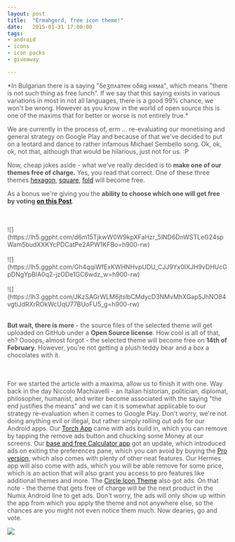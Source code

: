```yaml
---
layout: post
title:  "Ermahgerd, free icon theme!"
date:   2015-01-31 17:00:00
tags:
- android
- icons
- icon packs
- giveaway

---
```

<span style="color:#555555;">
*In Bulgarian there is a saying "δеʒпʌатен оδяg няма", which means "there is not such thing as free lunch". If we say that this saying exists in various variations in most in not all languages, there is a good 99% chance, we won't be wrong. However as you know in the world of open source this is one of the maxims that for better or worse is not entirely true.*

We are currently in the process of, erm ... re-evaluating our monetising and general strategy on Google Play and because of that we've decided to put on a leotard and dance to rather infamous Michael Sembello song. Ok, ok, ok, not that, although that would be hilarious, just not for us. :P</span>

Now, cheap jokes aside - what we've really decided is to **make one of our themes free of charge.** Yes, you read that correct. One of these three themes [hexagon](https://play.google.com/store/apps/details?id=com.numix.icons_hexagon), [square](https://play.google.com/store/apps/details?id=com.numix.icons_square), [fold](https://play.google.com/store/apps/details?id=com.numix.icons_fold) will become free. 

As a bonus we're giving you the **ability to choose which one will get free by voting [on this Post]()**.

<br>
<br>
![](https://lh5.ggpht.com/d6m15TjkwW0W9kpXFaHzr_5lND6DnWSTLeG24spWam5budXXKYcPDCatPe2APW1KFBo=h900-rw)
<br>
<br>
![](https://lh5.ggpht.com/Gh4qqiWfExKWHNHvpUDU_CJJ9Yx0IXJH9vDHUcGpDNgYpBlA0q2-jzODe1GC6wdz_w=h900-rw)
<br>
<br>
![](https://lh3.ggpht.com/JKzSAGrWLM6jtslbCMdycD3NMvMhXGap5JhNO84vgtiJdRXrROkWcUqU77BUoFU5_g=h900-rw)
<br>
<br>

**But wait, there is more** - the source files of the selected theme will get uploaded on GitHub under a **Open Source license**. How cool is all of that, eh? Oooops, almost forgot - the selected theme will become free on **14th of February**. However, you're not getting a plush teddy bear and a box a chocolates with it.

<br><br>
For we started the article with a maxima, allow us to finish it with one. Way back in the day Niccolo Machiavelli - an Italian historian, politician, diplomat, philosopher, humanist, and writer become associated with the saying "the end justifies the means" and we can it is somewhat applicable to our strategy re-evaluation when it comes to Google Play. Don't worry, we're not doing anything evil or illegal, but rather simply rolling out ads for our Android apps. Our [Torch App](https://play.google.com/store/apps/details?id=org.numixproject.torch) came with ads build in, which you can remove by tapping the remove ads button and chucking some Money at our screens. Our [base and free Calculator app](https://play.google.com/store/apps/details?id=com.numix.calculator) got an update, which introduced ads on exiting the preferences pane, which you can avoid by buying the [Pro version](https://play.google.com/store/apps/details?id=com.numix.calculator_pro), which also comes with plenty of other neat features. Our Hermes app will also come with ads, which you will be able remove for some price, which is an action that will also grant you access to pro features like additional themes and more.
The [Circle Icon Theme](https://play.google.com/store/apps/details?id=com.numix.icons_circle) also got ads. On that note - the theme that gets free of charge will be the next product in the Numix Android line to get ads. Don't worry, the ads will only show up within the app from which you apply the theme and not anywhere else, so the chances are you might not even notice them much.
Now dearies, go and vote.

![](http://www.gretchenrubin.com/wp-content/uploads/2014/06/freebutton-300x299.jpg)